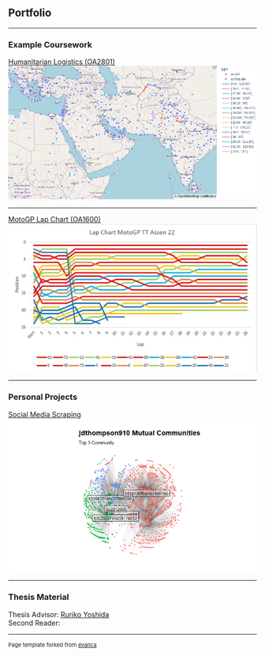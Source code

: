 ## Portfolio

---

### Example Coursework

[Humanitarian Logistics (OA2801)](OA2801.md)
<img src="images/humanitarianlogistics1.png?raw=true"/>

---

[MotoGP Lap Chart (OA1600)](Files/Lab2.xlsx)
<img src="images/Lap Chart.jpg?raw=true"/>

---

### Personal Projects

[Social Media Scraping](/sample_page)
<img src="images/jdthompson ego.png?raw=true"/>

---

### Thesis Material

Thesis Advisor: 
<a href="http://faculty.nps.edu/ryoshida/">Ruriko Yoshida</a> <br>
Second Reader: 

---
<p style="font-size:11px">Page template forked from <a href="https://github.com/evanca/quick-portfolio">evanca</a></p>
<!-- Remove above link if you don't want to attibute -->
